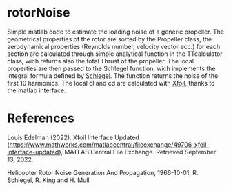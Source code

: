# rotorNoise
Simple matlab code to estimate the loading noise of a generic propeller. The geometrical properties of the rotor are sorted by the Propeller class, the aerodynamical properties (Reynolds number, velocity vector ecc.)  for each section are calculated through simple analytical function in the TTcalculator class, wich returns also the total Thrust of the propeller. 
The local properties are then passed to the Schlegel function, wich implements the integral formula defined by [Schlegel](https://apps.dtic.mil/sti/citations/AD0645884).
The function returns the noise of the first 10 harmonics.
The local cl and cd are calculated with [Xfoil](https://it.mathworks.com/matlabcentral/fileexchange/49706-xfoil-interface-updated), thanks to the matlab interface.


# References
Louis Edelman (2022). Xfoil Interface Updated (https://www.mathworks.com/matlabcentral/fileexchange/49706-xfoil-interface-updated), MATLAB Central File Exchange. Retrieved September 13, 2022.

Helicopter Rotor Noise Generation And Propagation, 1966-10-01, R. Schlegel, R. King and H. Mull
